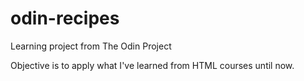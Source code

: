 # odin-recipes

Learning project from The Odin Project

Objective is to apply what I've learned from HTML courses until now.